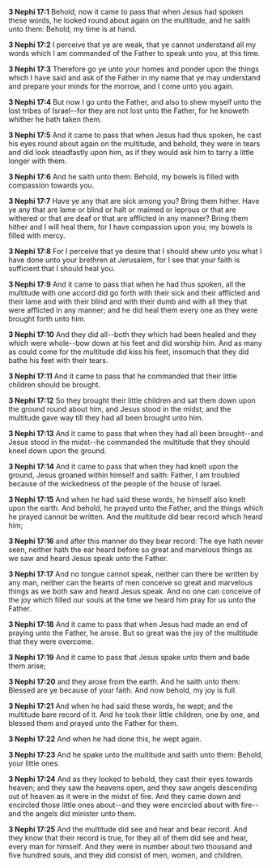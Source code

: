 **3 Nephi 17:1** Behold, now it came to pass that when Jesus had spoken these words, he looked round about again on the multitude, and he saith unto them: Behold, my time is at hand.

**3 Nephi 17:2** I perceive that ye are weak, that ye cannot understand all my words which I am commanded of the Father to speak unto you, at this time.

**3 Nephi 17:3** Therefore go ye unto your homes and ponder upon the things which I have said and ask of the Father in my name that ye may understand and prepare your minds for the morrow, and I come unto you again.

**3 Nephi 17:4** But now I go unto the Father, and also to shew myself unto the lost tribes of Israel--for they are not lost unto the Father, for he knoweth whither he hath taken them.

**3 Nephi 17:5** And it came to pass that when Jesus had thus spoken, he cast his eyes round about again on the multitude, and behold, they were in tears and did look steadfastly upon him, as if they would ask him to tarry a little longer with them.

**3 Nephi 17:6** And he saith unto them: Behold, my bowels is filled with compassion towards you.

**3 Nephi 17:7** Have ye any that are sick among you? Bring them hither. Have ye any that are lame or blind or halt or maimed or leprous or that are withered or that are deaf or that are afflicted in any manner? Bring them hither and I will heal them, for I have compassion upon you; my bowels is filled with mercy.

**3 Nephi 17:8** For I perceive that ye desire that I should shew unto you what I have done unto your brethren at Jerusalem, for I see that your faith is sufficient that I should heal you.

**3 Nephi 17:9** And it came to pass that when he had thus spoken, all the multitude with one accord did go forth with their sick and their afflicted and their lame and with their blind and with their dumb and with all they that were afflicted in any manner; and he did heal them every one as they were brought forth unto him.

**3 Nephi 17:10** And they did all--both they which had been healed and they which were whole--bow down at his feet and did worship him. And as many as could come for the multitude did kiss his feet, insomuch that they did bathe his feet with their tears.

**3 Nephi 17:11** And it came to pass that he commanded that their little children should be brought.

**3 Nephi 17:12** So they brought their little children and sat them down upon the ground round about him, and Jesus stood in the midst; and the multitude gave way till they had all been brought unto him.

**3 Nephi 17:13** And it came to pass that when they had all been brought--and Jesus stood in the midst--he commanded the multitude that they should kneel down upon the ground.

**3 Nephi 17:14** And it came to pass that when they had knelt upon the ground, Jesus groaned within himself and saith: Father, I am troubled because of the wickedness of the people of the house of Israel.

**3 Nephi 17:15** And when he had said these words, he himself also knelt upon the earth. And behold, he prayed unto the Father, and the things which he prayed cannot be written. And the multitude did bear record which heard him;

**3 Nephi 17:16** and after this manner do they bear record: The eye hath never seen, neither hath the ear heard before so great and marvelous things as we saw and heard Jesus speak unto the Father.

**3 Nephi 17:17** And no tongue cannot speak, neither can there be written by any man, neither can the hearts of men conceive so great and marvelous things as we both saw and heard Jesus speak. And no one can conceive of the joy which filled our souls at the time we heard him pray for us unto the Father.

**3 Nephi 17:18** And it came to pass that when Jesus had made an end of praying unto the Father, he arose. But so great was the joy of the multitude that they were overcome.

**3 Nephi 17:19** And it came to pass that Jesus spake unto them and bade them arise;

**3 Nephi 17:20** and they arose from the earth. And he saith unto them: Blessed are ye because of your faith. And now behold, my joy is full.

**3 Nephi 17:21** And when he had said these words, he wept; and the multitude bare record of it. And he took their little children, one by one, and blessed them and prayed unto the Father for them.

**3 Nephi 17:22** And when he had done this, he wept again.

**3 Nephi 17:23** And he spake unto the multitude and saith unto them: Behold, your little ones.

**3 Nephi 17:24** And as they looked to behold, they cast their eyes towards heaven; and they saw the heavens open, and they saw angels descending out of heaven as it were in the midst of fire. And they came down and encircled those little ones about--and they were encircled about with fire--and the angels did minister unto them.

**3 Nephi 17:25** And the multitude did see and hear and bear record. And they know that their record is true, for they all of them did see and hear, every man for himself. And they were in number about two thousand and five hundred souls, and they did consist of men, women, and children.

